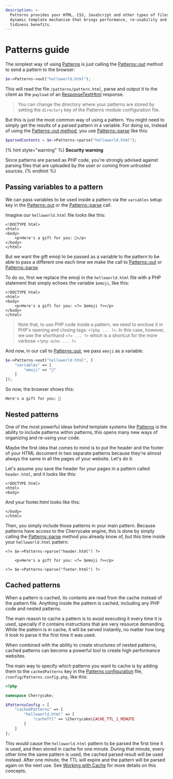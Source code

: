 ```yaml
---
description: >-
  Patterns provides your HTML, CSS, JavaScript and other types of files with a
  dynamic template mechanism that brings performance, re-usability and code
  tidiness benefits.
---
```


# Patterns guide

The simplest way of using [Patterns](../architecture/patterns.md) is just calling the [Patterns::out](../reference/core-modules/patterns.md#out-patternname-setup-code) method to send a pattern to the browser:

```php
$e->Patterns->out("helloworld.html");
```

This will read the file `/patterns/pattern.html`, parse and output it to the client as the `payload` of an [ResponseTextHtml]() response.

> You can change the directory where your patterns are stored by setting the `directory` key of the Patterns module configuration file.

But this is just the most common way of using a pattern. You might need to simply get the results of a parsed pattern in a variable. For doing so, instead of using the [Patterns::out method](../reference/core-modules/patterns.md#out-patternname-setup-code), you use [Patterns::parse](../reference/core-modules/patterns.md#out-patternname-setup-code) like this:

```php
$parsedContents = $e->Patterns->parse("helloworld.html");
```

{% hint style="warning" %}
**Security warning**

Since patterns are parsed as PHP code, you're strongly advised against parsing files that are uploaded by the user or coming from untrusted sources.
{% endhint %}

## Passing variables to a pattern

We can pass variables to be used inside a pattern via the `variables` setup key in the [Patterns::out](../reference/core-modules/patterns.md#out-patternname-setup-code) or the [Patterns::parse](../reference/core-modules/patterns.md#parse-patternname-setup) call.

Imagine our `helloworld.html` file looks like this:

```markup
<!DOCTYPE html>
<html>
<body>
    <p>Here's a gift for you: 🧁</p>
</body>
</html>
```

But we want the gift emoji to be passed as a variable to the pattern to be able to pass a different one each time we make the call to [Patterns::out](../reference/core-modules/patterns.md#out-patternname-setup-code) or [Patterns::parse](../reference/core-modules/patterns.md#parse-patternname-setup).

To do so, first we replace the emoji in the `helloworld.html` file with a PHP statement that simply echoes the variable `$emoji`, like this:

```markup
<!DOCTYPE html>
<html>
<body>
    <p>Here's a gift for you: <?= $emoji ?></p>
</body>
</html>
```

> Note that, to use PHP code inside a pattern, we need to enclose it in PHP's opening and closing tags: `<?php ... ?>`. In this case, however, we use the shorthand `<?= ... ?>` which is a shortcut for the more verbose `<?php echo ... ?>`

And now, in our call to [Patterns::out](../reference/core-modules/patterns.md#out-patternname-setup-code), we pass `emoji` as a variable:

```php
$e->Patterns->out("helloworld.html", [
    "variables" => [
        "emoji" => "🧸"
    ]
]);
```

So now, the browser shows this:

```markup
Here's a gift for you: 🧸
```

## Nested patterns

One of the most powerful ideas behind template systems like [Patterns](../architecture/patterns.md) is the ability to include patterns within patterns, this opens many new ways of organizing and re-using your code.

Maybe the first idea that comes to mind is to put the header and the footer of your HTML document in two separate patterns because they're almost always the same in all the pages of your website. Let's do it.

Let's assume you save the header for your pages in a pattern called `header.html`, and it looks like this:

```markup
<!DOCTYPE html>
<html>
<body>
```

And your footer.html looks like this:

```markup
</body>
</html>
```

Then, you simply include those patterns in your main pattern. Because patterns have access to the Cherrycake engine, this is done by simply calling the [Patterns::parse](../reference/core-modules/patterns.md#parse-patternname-setup) method you already know of, but this time inside your `helloworld.html` pattern:

```markup
<?= $e->Patterns->parse("header.html") ?>

    <p>Here's a gift for you: <?= $emoji ?></p>

<?= $e->Patterns->parse("footer.html") ?>
```

## Cached patterns

When a pattern is cached, its contents are read from the cache instead of the pattern file. Anything inside the pattern is cached, including any PHP code and nested patterns.

The main reason to cache a pattern is to avoid executing it every time it is used, specially if it contains instructions that are very resource demanding. While the pattern is in cache, it will be served instantly, no matter how long it took to parse it the first time it was used.

When combined with the ability to create structures of nested patterns, cached patterns can become a powerful tool to create high performance websites.

The main way to specify which patterns you want to cache is by adding them to the `cachedPatterns` key in the [Patterns configuration]() file, `/config/Patterns.config.php`, like this:

```php
<?php

namespace Cherrycake;

$PatternsConfig = [
    "cachedPatterns" => [
        "helloworld.html" => [
            "cacheTtl" => \Cherrycake\CACHE_TTL_1_MINUTE
        ]
    ]
];
```

This would cause the `helloworld.html` pattern to be parsed the first time it is used, and then stored in cache for one minute. During that minute, every other time the same pattern is used, the cached parsed result will be used instead. After one minute, the TTL will expire and the pattern will be parsed again on the next use. See [Working with Cache](cache-guide.md) for more details on this concepts.

